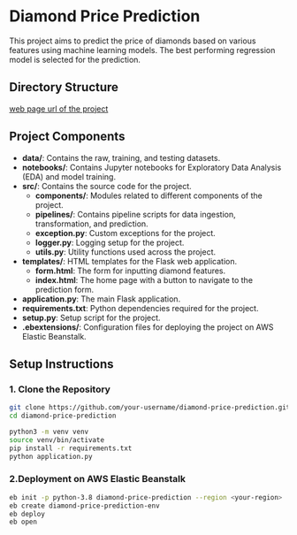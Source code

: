 # Diamond Price Prediction

This project aims to predict the price of diamonds based on various features using machine learning models. The best performing regression model is selected for the prediction.

## Directory Structure
[web page url of the project](http://diamond-price-prediction-env.eba-c3mqskt5.eu-north-1.elasticbeanstalk.com/)

## Project Components

- **data/**: Contains the raw, training, and testing datasets.
- **notebooks/**: Contains Jupyter notebooks for Exploratory Data Analysis (EDA) and model training.
- **src/**: Contains the source code for the project.
  - **components/**: Modules related to different components of the project.
  - **pipelines/**: Contains pipeline scripts for data ingestion, transformation, and prediction.
  - **exception.py**: Custom exceptions for the project.
  - **logger.py**: Logging setup for the project.
  - **utils.py**: Utility functions used across the project.
- **templates/**: HTML templates for the Flask web application.
  - **form.html**: The form for inputting diamond features.
  - **index.html**: The home page with a button to navigate to the prediction form.
- **application.py**: The main Flask application.
- **requirements.txt**: Python dependencies required for the project.
- **setup.py**: Setup script for the project.
- **.ebextensions/**: Configuration files for deploying the project on AWS Elastic Beanstalk.

## Setup Instructions

### 1. Clone the Repository

```bash
git clone https://github.com/your-username/diamond-price-prediction.git
cd diamond-price-prediction

python3 -m venv venv
source venv/bin/activate
pip install -r requirements.txt
python application.py
```
### 2.Deployment on AWS Elastic Beanstalk
```bash
eb init -p python-3.8 diamond-price-prediction --region <your-region>
eb create diamond-price-prediction-env
eb deploy
eb open
